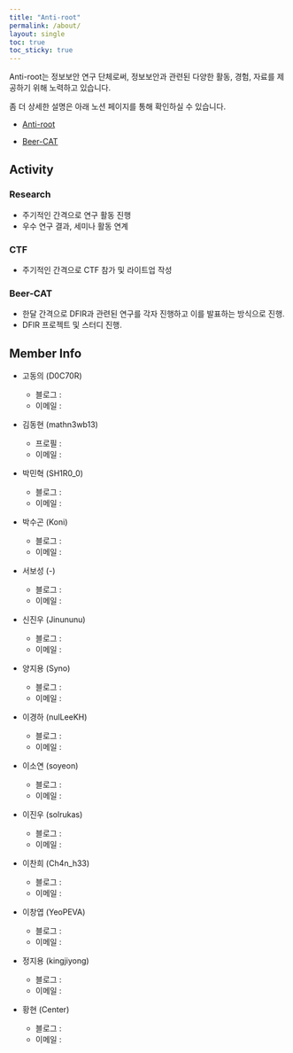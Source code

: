 ```yaml
---
title: "Anti-root"
permalink: /about/
layout: single
toc: true
toc_sticky: true
---
```


Anti-root는 정보보안 연구 단체로써, 정보보안과 관련된 다양한 활동, 경험, 자료를 제공하기 위해 노력하고 있습니다.

좀 더 상세한 설명은 아래 노션 페이지를 통해 확인하실 수 있습니다.

- [Anti-root](https://yeopeva.notion.site/Anti-root-e679034ab169454895b8c53cb9782ca4)

- [Beer-CAT](https://yeopeva.notion.site/Beer-CAT-9e2ca462e17d4f7e8ecfaec7afe0d64e)

## Activity 

### Research 
- 주기적인 간격으로 연구 활동 진행
- 우수 연구 결과, 세미나 활동 연계

### CTF
- 주기적인 간격으로 CTF 참가 및 라이트업 작성

### Beer-CAT 
- 한달 간격으로 DFIR과 관련된 연구를 각자 진행하고 이를 발표하는 방식으로 진행.
- DFIR 프로젝트 및 스터디 진행.

## Member Info

<!-- 간단 소개 및 멤버 정보 업데이트 예정 -->

- 고동의 (D0C70R)
	- 블로그 :
	- 이메일 : 
	
- 김동현 (mathn3wb13)
	- 프로필 :
	- 이메일 : 
	
- 박민혁 (SH1R0_0)
	- 블로그 :
	- 이메일 : 
	
- 박수곤 (Koni)
	- 블로그 :
	- 이메일 : 
	
- 서보성 (-)
	- 블로그 :
	- 이메일 : 

- 신진우 (Jinununu)
	- 블로그 :
	- 이메일 : 

- 양지용 (Syno)
	- 블로그 :
	- 이메일 : 
	
- 이경하 (nulLeeKH)
	- 블로그 :
	- 이메일 : 
	
- 이소연 (soyeon)
	- 블로그 :
	- 이메일 : 
	
- 이진우 (solrukas)
	- 블로그 :
	- 이메일 : 
	
- 이찬희 (Ch4n_h33)
	- 블로그 :
	- 이메일 : 

- 이창엽 (YeoPEVA)
	- 블로그 :
	- 이메일 : 

- 정지용 (kingjiyong)
	- 블로그 :
	- 이메일 : 

- 황현 (Center)
	- 블로그 :
	- 이메일 : 


